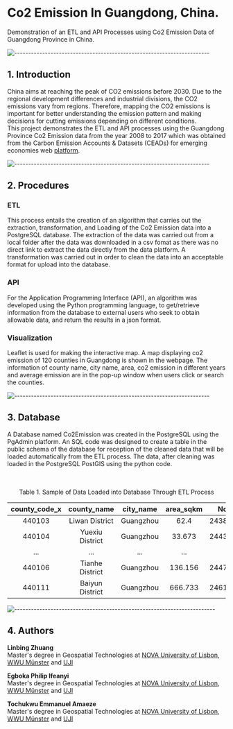 # Co2 Emission In Guangdong, China.
Demonstration of an ETL and API Processes using Co2 Emission Data of Guangdong Province in China.


![----------------------------------------------------------------------](https://raw.githubusercontent.com/andreasbm/readme/master/assets/lines/solar.png)

<!-- ABOUT THE PROJECT -->
<h2>1. Introduction</h2>

China aims at reaching the peak of CO2 emissions before 2030. Due to the regional development differences and industrial divisions, the CO2 emissions vary from regions. Therefore, mapping the CO2 emissions is important for better understanding the emission pattern and making decisions for cutting emissions depending on different conditions. </br>
This project demonstrates the ETL and API processes using the Guangdong Province Co2 Emission data from the year 2008 to 2017 which was obtained from the Carbon Emission Accounts & Datasets (CEADs) for emerging economies web <a href ="https://www.ceads.net/" target = "_blank">platform</a>.




![----------------------------------------------------------------------](https://raw.githubusercontent.com/andreasbm/readme/master/assets/lines/solar.png)

<!-- METHODOLOGY -->
<h2>2. Procedures</h2>

<h3>ETL</h3>
This process entails the creation of an algorithm that carries out the extraction, transformation, and Loading of the Co2 Emission data into a PostgreSQL database. The extraction of the data was carried out from a local folder after the data was downloaded in a csv fomat as there was no direct link to extract the data directly from the data platform. A transformation was carried out in order to clean the data into an acceptable format for upload into the database.

<h3>API</h3>
For the Application Programming Interface (API), an algorithm was developed using the Python programming language, to get/retrieve information from the database to external users who seek to obtain allowable data, and return the results in a json format. 

<h3>Visualization</h3>
Leaflet is used for making the interactive map. A map displaying co2 emission of 120 counties in Guangdong is shown in the webpage. The information of county name, city name, area, co2 emission in different years and average emission are in the pop-up window when users click or search the counties.


![----------------------------------------------------------------------](https://raw.githubusercontent.com/andreasbm/readme/master/assets/lines/solar.png)

<!-- DATABASE -->
<h2>3. Database</h2>
A Database named Co2Emission was created in the PostgreSQL using the PgAdmin platform. An SQL code was designed to create a table in the public schema of the database for reception of the cleaned data that will be loaded automatically from the ETL process. The data, after cleaning was loaded in the PostgreSQL PostGIS using the python code.
<br>
<br>
<br>

<p align="center">Table 1. Sample of Data Loaded into Database Through ETL Process</p>

<center>

| county_code_x |   county_name   | city_name | area_sqkm |   Northing  |   Easting  | co2_2008 | co2_2009 | ... | co2_2017 | min_co2 | max_co2 | avg_co2 | total_co2 |
|:-------------:|:---------------:|:---------:|:---------:|:-----------:|:----------:|:--------:|:--------:|:---:|:--------:|:-------:|:-------:|:-------:|:---------:|
|     440103    |  Liwan District | Guangzhou |    62.4   | 2438165.986 | 846549.802 |   1.503  |   1.607  | ... |   1.595  |  1.595  |   1.81  |   1.69  |   16.901  |
|     440104    | Yuexiu District | Guangzhou |   33.673  | 2443576.728 | 851638.097 |    0.8   |   0.855  | ... |   0.839  |  0.839  |  0.964  |  0.895  |   8.949   |
|      ...      |       ...       |    ...    |    ...    |     ...     |     ...    |    ...   |    ...   | ... |    ...   |   ...   |   ...   |   ...   |    ...    |
|     440106    | Tianhe District | Guangzhou |  136.156  | 2447316.157 | 861104.607 |   3.023  |   3.232  | ... |   3.206  |  3.206  |  3.642  |  3.396  |   33.958  |
|     440111    | Baiyun District | Guangzhou |  666.733  | 2461144.405 | 854546.765 |   9.425  |  10.076  | ... |  10.004  |  10.004 |  11.469 |  10.653 |  106.528  |

</center>


![------------------------------------------------------------------------](https://raw.githubusercontent.com/andreasbm/readme/master/assets/lines/solar.png)

<!-- AUTHORS -->
<h2>4. Authors</h2>
<b>Linbing Zhuang</b><br>
Master's degree in Geospatial Technologies at <a href ="https://www.novaims.unl.pt/" target = "_blank">NOVA University of Lisbon</a>, <a href ="https://www.uni-muenster.de/en/" target = "_blank">WWU Münster</a> and <a href ="https://www.uji.es/" target = "_blank">UJI</a><br>
</p>

<b>Egboka Philip Ifeanyi</b><br>
Master's degree in Geospatial Technologies at <a href ="https://www.novaims.unl.pt/" target = "_blank">NOVA University of Lisbon</a>, <a href ="https://www.uni-muenster.de/en/" target = "_blank">WWU Münster</a> and <a href ="https://www.uji.es/" target = "_blank">UJI</a><br>
</p>

<b>Tochukwu Emmanuel Amaeze</b><br>
Master's degree in Geospatial Technologies at <a href ="https://www.novaims.unl.pt/" target = "_blank">NOVA University of Lisbon</a>, <a href ="https://www.uni-muenster.de/en/" target = "_blank">WWU Münster</a> and <a href ="https://www.uji.es/" target = "_blank">UJI</a><br>
